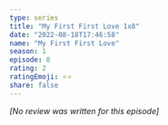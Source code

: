 ```yaml
---
type: series
title: "My First First Love 1x8"
date: "2022-08-18T17:46:58"
name: "My First First Love"
season: 1
episode: 8
rating: 2
ratingEmoji: ⭐️⭐️
share: false
---
```


*[No review was written for this episode]*
